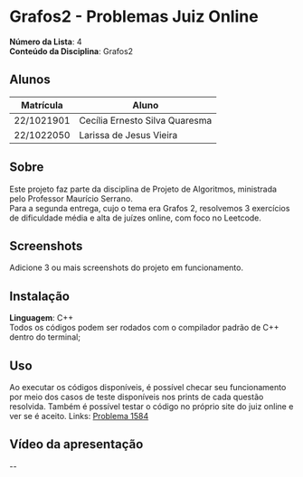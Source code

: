 # Grafos2 - Problemas Juiz Online

**Número da Lista**: 4<br>
**Conteúdo da Disciplina**: Grafos2<br>

## Alunos
|Matrícula | Aluno |
| -- | -- |
| 22/1021901  |  Cecília Ernesto Silva Quaresma |
| 22/1022050  |  Larissa de Jesus Vieira |

## Sobre 
Este projeto faz parte da disciplina de Projeto de Algoritmos, ministrada pelo Professor Maurício Serrano.<br>Para a segunda entrega, cujo o tema era Grafos 2, resolvemos 3 exercícios de dificuldade média e alta de juízes online, com foco no Leetcode.

## Screenshots
Adicione 3 ou mais screenshots do projeto em funcionamento.

## Instalação 
**Linguagem**: C++<br>
Todos os códigos podem ser rodados com o compilador padrão de C++ dentro do terminal;


## Uso 
Ao executar os códigos disponíveis, é possível checar seu funcionamento por meio dos casos de teste disponíveis nos prints de cada questão resolvida. Também é possível testar o código no próprio site do juiz online e ver se é aceito.
Links:
[Problema 1584](https://leetcode.com/problems/min-cost-to-connect-all-points/description/)

## Vídeo da apresentação 
--




